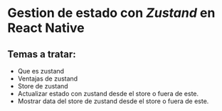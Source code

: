 # Gestion de estado con _Zustand_ en React Native

## Temas a tratar:
- Que es zustand
- Ventajas de zustand
- Store de zustand
- Actualizar estado con zustand desde el store o fuera de este.
- Mostrar data del store de zustand desde el store o fuera de este.
